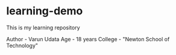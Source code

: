 # learning-demo
This is my learning repository

Author - Varun Udata
Age - 18 years
College - "Newton School of Technology"